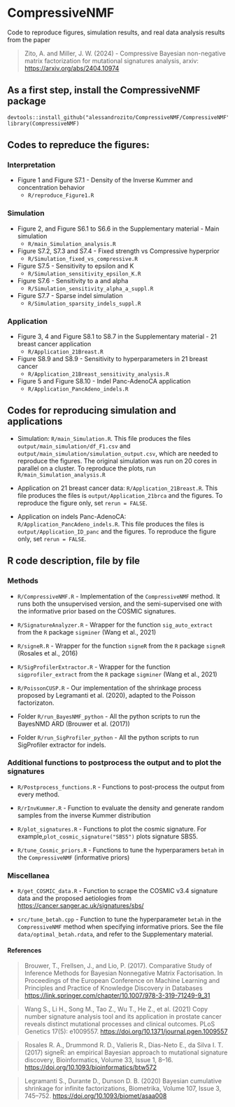 # CompressiveNMF

Code to reproduce figures, simulation results, and real data analysis results from the paper 

> Zito, A. and Miller, J. W. (2024) - Compressive Bayesian non-negative matrix factorization for
mutational signatures analysis, arxiv: https://arxiv.org/abs/2404.10974

## As a first step, install the CompressiveNMF package

```
devtools::install_github("alessandrozito/CompressiveNMF/CompressiveNMF")
library(CompressiveNMF)
```

## Codes to repreduce the figures:

### Interpretation
* Figure 1 and Figure S7.1 - Density of the Inverse Kummer and concentration behavior
  - `R/reproduce_Figure1.R`
  
### Simulation
* Figure 2, and Figure S6.1 to S6.6 in the Supplementary material - Main simulation
  - `R/main_Simulation_analysis.R`
* Figure S7.2, S7.3 and S7.4 - Fixed strength vs Compressive hyperprior
  - `R/Simulation_fixed_vs_compressive.R`
* Figure S7.5 - Sensitivity to epsilon and K
  - `R/Simulation_sensitivity_epsilon_K.R`
* Figure S7.6 - Sensitivity to a and alpha
  - `R/Simulation_sensitivity_alpha_a_suppl.R`
* Figure S7.7 - Sparse indel simulation
  - `R/Simulation_sparsity_indels_suppl.R`

### Application

* Figure 3, 4 and Figure S8.1 to S8.7 in the Supplementary material - 21 breast cancer application
  - `R/Application_21Breast.R`
* Figure S8.9 and S8.9 - Sensitivity to hyperparameters in 21 breast cancer
  - `R/Application_21Breast_sensitivity_analysis.R`
* Figure 5 and Figure S8.10 - Indel Panc-AdenoCA application
  - `R/Application_PancAdeno_indels.R`

## Codes for reproducing simulation and applications

* Simulation: `R/main_Simulation.R`. This file produces the files `output/main_simulation/df_F1.csv` and `output/main_simulation/simulation_output.csv`, which are needed to reproduce the figures. The original simulation was run on 20 cores in parallel on a cluster. To reproduce the plots, run  `R/main_Simulation_analysis.R`

* Application on 21 breast cancer data: `R/Application_21Breast.R`. This file produces the files is `output/Application_21brca` and the figures. To reproduce the figure only, set `rerun = FALSE`.

* Application on indels Panc-AdenoCA: `R/Application_PancAdeno_indels.R`. This file produces the files is `output/Application_ID_panc` and the figures. To reproduce the figure only, set `rerun = FALSE`.

## R code description, file by file

### Methods

- `R/CompressiveNMF.R` - Implementation of the `CompressiveNMF` method. It runs both the unsupervised version, and the semi-supervised one with the informative prior based on the COSMIC signatures. 

- `R/SignatureAnalyzer.R` - Wrapper for the function `sig_auto_extract` from the `R` package `sigminer` (Wang et al., 2021) 

- `R/signeR.R` - Wrapper for the function `signeR` from the `R` package `signeR` (Rosales et al., 2016) 

- `R/SigProfilerExtractor.R` - Wrapper for the function `sigprofiler_extract` from the `R` package `sigminer` (Wang et al., 2021) 

- `R/PoissonCUSP.R` - Our implementation of the shrinkage process proposed by Legramanti et al. (2020), adapted to the Poisson factorizaton. 

- Folder `R/run_BayesNMF_python` - All the python scripts to run the BayesNMD ARD (Brouwer et al. (2017))

- Folder `R/run_SigProfiler_python` - All the python scripts to run SigProfiler extractor for indels.

### Additional functions to postprocess the output and to plot the signatures

- `R/Postprocess_functions.R` - Functions to post-process the output from every method. 

- `R/rInvKummer.R` - Function to evaluate the density and generate random samples from the inverse Kummer distribution

- `R/plot_signatures.R` - Functions to plot the cosmic signature. For example,`plot_cosmic_signature("SBS5")` plots signature SBS5.  

- `R/tune_Cosmic_priors.R` - Functions to tune the hyperparamers `betah` in the `CompressiveNMF` (informative priors) 

### Miscellanea

- `R/get_COSMIC_data.R` - Function to scrape the COSMIC v3.4 signature data and the proposed aetiologies from https://cancer.sanger.ac.uk/signatures/sbs/ 

- `src/tune_betah.cpp`  - Function to tune the hyperparameter `betah` in the `CompressiveNMF` method when specifying informative priors. See the file `data/optimal_betah.rdata`, and refer to the Supplementary material.


#### References

> Brouwer, T., Frellsen, J., and Lio, P. (2017). Comparative Study of Inference Methods for Bayesian Nonnegative Matrix Factorisation. In Proceedings of the European Conference on Machine Learning and Principles and Practice of Knowledge Discovery in Databases
https://link.springer.com/chapter/10.1007/978-3-319-71249-9_31

> Wang S., Li H., Song M., Tao Z., Wu T., He Z., et al. (2021) Copy number signature analysis tool and its application in prostate cancer reveals distinct mutational processes and clinical outcomes. PLoS Genetics 17(5): e1009557.
https://doi.org/10.1371/journal.pgen.1009557

> Rosales R. A., Drummond R. D., Valieris R., Dias-Neto E., da Silva I. T. (2017) signeR: an empirical Bayesian approach to mutational signature discovery, Bioinformatics, Volume 33, Issue 1, 8–16. https://doi.org/10.1093/bioinformatics/btw572

> Legramanti S., Durante D., Dunson D. B. (2020) Bayesian cumulative shrinkage for infinite factorizations, Biometrika, Volume 107, Issue 3, 745–752. https://doi.org/10.1093/biomet/asaa008

